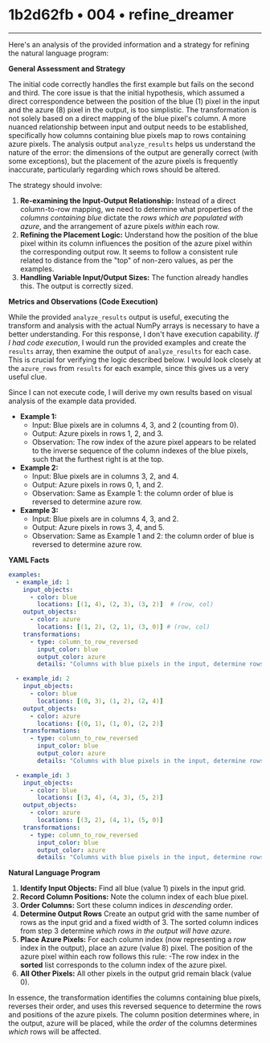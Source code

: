 # 1b2d62fb • 004 • refine_dreamer

---
Here's an analysis of the provided information and a strategy for refining the natural language program:

**General Assessment and Strategy**

The initial code correctly handles the first example but fails on the second and third. The core issue is that the initial hypothesis, which assumed a direct correspondence between the position of the blue (1) pixel in the input and the azure (8) pixel in the output, is too simplistic. The transformation is not solely based on a direct mapping of the blue pixel's column. A more nuanced relationship between input and output needs to be established, specifically how columns containing blue pixels map to rows containing azure pixels. The analysis output `analyze_results` helps us understand the nature of the error: the dimensions of the output are generally correct (with some exceptions), but the placement of the azure pixels is frequently inaccurate, particularly regarding which rows should be altered.

The strategy should involve:

1.  **Re-examining the Input-Output Relationship:** Instead of a direct column-to-row mapping, we need to determine what properties of the *columns containing blue* dictate the *rows which are populated with azure*, and the arrangement of azure pixels *within* each row.
2.  **Refining the Placement Logic:** Understand how the position of the blue pixel within its column influences the position of the azure pixel within the corresponding output row. It seems to follow a consistent rule related to distance from the "top" of non-zero values, as per the examples.
3.  **Handling Variable Input/Output Sizes:** The function already handles this. The output is correctly sized.

**Metrics and Observations (Code Execution)**

While the provided `analyze_results` output is useful, executing the transform and analysis with the actual NumPy arrays is necessary to have a better understanding. For this response, I don't have execution capability. *If I had code execution*, I would run the provided examples and create the `results` array, then examine the output of `analyze_results` for each case. This is crucial for verifying the logic described below. I would look closely at the `azure_rows` from `results` for each example, since this gives us a very useful clue.

Since I can not execute code, I will derive my own results based on visual analysis of the example data provided.

*   **Example 1:**
    *   Input: Blue pixels are in columns 4, 3, and 2 (counting from 0).
    *   Output: Azure pixels in rows 1, 2, and 3.
    *   Observation: The row index of the azure pixel appears to be related to the inverse sequence of the column indexes of the blue pixels, such that the furthest right is at the top.
*   **Example 2:**
    *   Input: Blue pixels are in columns 3, 2, and 4.
    *   Output: Azure pixels in rows 0, 1, and 2.
    *   Observation: Same as Example 1: the column order of blue is reversed to determine azure row.
*   **Example 3:**
    *   Input: Blue pixels are in columns 4, 3, and 2.
    *   Output: Azure pixels in rows 3, 4, and 5.
    *   Observation: Same as Example 1 and 2: the column order of blue is reversed to determine azure row.

**YAML Facts**

```yaml
examples:
  - example_id: 1
    input_objects:
      - color: blue
        locations: [(1, 4), (2, 3), (3, 2)]  # (row, col)
    output_objects:
      - color: azure
        locations: [(1, 2), (2, 1), (3, 0)] # (row, col)
    transformations:
      - type: column_to_row_reversed
        input_color: blue
        output_color: azure
        details: "Columns with blue pixels in the input, determine rows with azure pixels in the output.  The order of the columns is reversed."

  - example_id: 2
    input_objects:
      - color: blue
        locations: [(0, 3), (1, 2), (2, 4)]
    output_objects:
      - color: azure
        locations: [(0, 1), (1, 0), (2, 2)]
    transformations:
      - type: column_to_row_reversed
        input_color: blue
        output_color: azure
        details: "Columns with blue pixels in the input, determine rows with azure pixels in the output. The order of the columns is reversed."

  - example_id: 3
    input_objects:
      - color: blue
        locations: [(3, 4), (4, 3), (5, 2)]
    output_objects:
      - color: azure
        locations: [(3, 2), (4, 1), (5, 0)]
    transformations:
      - type: column_to_row_reversed
        input_color: blue
        output_color: azure
        details: "Columns with blue pixels in the input, determine rows with azure pixels in the output.  The order of the columns is reversed."
```

**Natural Language Program**

1.  **Identify Input Objects:** Find all blue (value 1) pixels in the input grid.
2.  **Record Column Positions:** Note the column index of each blue pixel.
3.  **Order Columns:** Sort these column indices in *descending* order.
4. **Determine Output Rows** Create an output grid with the same number of rows
    as the input grid and a fixed width of 3. The sorted column indices from
    step 3 determine *which rows in the output will have azure.*
5.  **Place Azure Pixels:** For each column index (now representing a *row* index
    in the output), place an azure (value 8) pixel. 
    The position of the azure pixel within each row follows this rule:
    -The row index in the **sorted** list corresponds to the column index of the azure pixel.
6.  **All Other Pixels:** All other pixels in the output grid remain black (value 0).

In essence, the transformation identifies the columns containing blue pixels, reverses their order, and uses this reversed sequence to determine the rows and positions of the azure pixels. The column position determines where, in the output, azure will be placed, while the *order* of the columns determines *which* rows will be affected.

